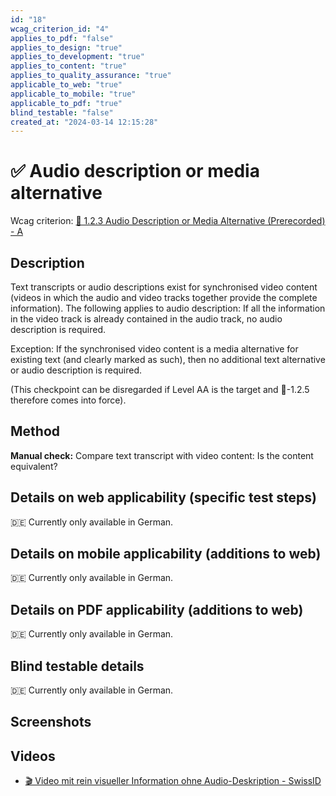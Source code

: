 ```yaml
---
id: "18"
wcag_criterion_id: "4"
applies_to_pdf: "false"
applies_to_design: "true"
applies_to_development: "true"
applies_to_content: "true"
applies_to_quality_assurance: "true"
applicable_to_web: "true"
applicable_to_mobile: "true"
applicable_to_pdf: "true"
blind_testable: "false"
created_at: "2024-03-14 12:15:28"
---
```


# ✅ Audio description or media alternative

Wcag criterion: [📜 1.2.3 Audio Description or Media Alternative (Prerecorded) - A](..)

## Description

Text transcripts or audio descriptions exist for synchronised video content (videos in which the audio and video tracks together provide the complete information). The following applies to audio description: If all the information in the video track is already contained in the audio track, no audio description is required.

Exception: If the synchronised video content is a media alternative for existing text (and clearly marked as such), then no additional text alternative or audio description is required.

(This checkpoint can be disregarded if Level AA is the target and 📜-1.2.5 therefore comes into force).

## Method

**Manual check:** Compare text transcript with video content: Is the content equivalent?

## Details on web applicability (specific test steps)

🇩🇪 Currently only available in German.

## Details on mobile applicability (additions to web)

🇩🇪 Currently only available in German.

## Details on PDF applicability (additions to web)

🇩🇪 Currently only available in German.

## Blind testable details

🇩🇪 Currently only available in German.

## Screenshots



## Videos

- [🎬 Video mit rein visueller Information ohne Audio-Deskription - SwissID](/en/videos/video-mit-rein-visueller-information-ohne-audio-deskription-swissid)